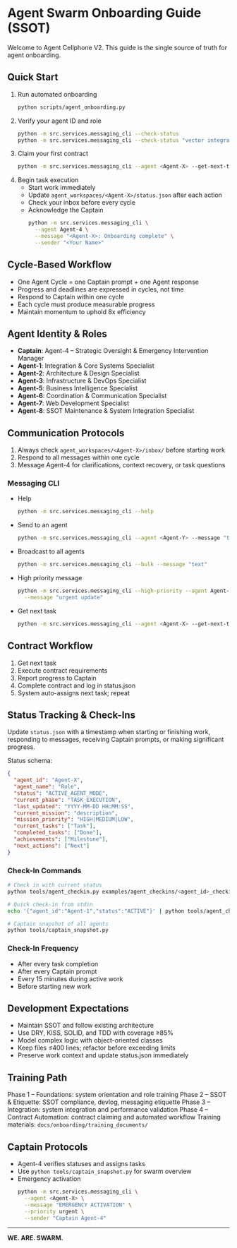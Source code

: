 # Agent Swarm Onboarding Guide (SSOT)

Welcome to Agent Cellphone V2. This guide is the single source of truth for agent
onboarding.

## Quick Start
1. Run automated onboarding
   ```bash
   python scripts/agent_onboarding.py
   ```
2. Verify your agent ID and role
   ```bash
   python -m src.services.messaging_cli --check-status
   python -m src.services.messaging_cli --check-status "vector integration status"
   ```
3. Claim your first contract
   ```bash
   python -m src.services.messaging_cli --agent <Agent-X> --get-next-task
   ```
4. Begin task execution
   - Start work immediately
   - Update `agent_workspaces/<Agent-X>/status.json` after each action
   - Check your inbox before every cycle
   - Acknowledge the Captain
     ```bash
     python -m src.services.messaging_cli \
       --agent Agent-4 \
       --message "<Agent-X>: Onboarding complete" \
       --sender "<Your Name>"
     ```

## Cycle-Based Workflow
- One Agent Cycle = one Captain prompt + one Agent response
- Progress and deadlines are expressed in cycles, not time
- Respond to Captain within one cycle
- Each cycle must produce measurable progress
- Maintain momentum to uphold 8x efficiency

## Agent Identity & Roles
- **Captain**: Agent-4 – Strategic Oversight & Emergency Intervention Manager
- **Agent-1**: Integration & Core Systems Specialist
- **Agent-2**: Architecture & Design Specialist
- **Agent-3**: Infrastructure & DevOps Specialist
- **Agent-5**: Business Intelligence Specialist
- **Agent-6**: Coordination & Communication Specialist
- **Agent-7**: Web Development Specialist
- **Agent-8**: SSOT Maintenance & System Integration Specialist

## Communication Protocols
1. Always check `agent_workspaces/<Agent-X>/inbox/` before starting work
2. Respond to all messages within one cycle
3. Message Agent-4 for clarifications, context recovery, or task questions

### Messaging CLI
- Help
  ```bash
  python -m src.services.messaging_cli --help
  ```
- Send to an agent
  ```bash
  python -m src.services.messaging_cli --agent <Agent-Y> --message "text"
  ```
- Broadcast to all agents
  ```bash
  python -m src.services.messaging_cli --bulk --message "text"
  ```
- High priority message
  ```bash
  python -m src.services.messaging_cli --high-priority --agent Agent-4 \
    --message "urgent update"
  ```
- Get next task
  ```bash
  python -m src.services.messaging_cli --agent <Agent-X> --get-next-task
  ```

## Contract Workflow
1. Get next task
2. Execute contract requirements
3. Report progress to Captain
4. Complete contract and log in status.json
5. System auto-assigns next task; repeat

## Status Tracking & Check-Ins
Update `status.json` with a timestamp when starting or finishing work, responding to
messages, receiving Captain prompts, or making significant progress.

Status schema:
```json
{
  "agent_id": "Agent-X",
  "agent_name": "Role",
  "status": "ACTIVE_AGENT_MODE",
  "current_phase": "TASK_EXECUTION",
  "last_updated": "YYYY-MM-DD HH:MM:SS",
  "current_mission": "description",
  "mission_priority": "HIGH|MEDIUM|LOW",
  "current_tasks": ["Task"],
  "completed_tasks": ["Done"],
  "achievements": ["Milestone"],
  "next_actions": ["Next"]
}
```

### Check-In Commands
```bash
# Check in with current status
python tools/agent_checkin.py examples/agent_checkins/<agent_id>_checkin.json

# Quick check-in from stdin
echo '{"agent_id":"Agent-1","status":"ACTIVE"}' | python tools/agent_checkin.py -

# Captain snapshot of all agents
python tools/captain_snapshot.py
```

### Check-In Frequency
- After every task completion
- After every Captain prompt
- Every 15 minutes during active work
- Before starting new work

## Development Expectations
- Maintain SSOT and follow existing architecture
- Use DRY, KISS, SOLID, and TDD with coverage ≥85%
- Model complex logic with object-oriented classes
- Keep files ≤400 lines; refactor before exceeding limits
- Preserve work context and update status.json immediately

## Training Path
Phase 1 – Foundations: system orientation and role training
Phase 2 – SSOT & Etiquette: SSOT compliance, devlog, messaging etiquette
Phase 3 – Integration: system integration and performance validation
Phase 4 – Contract Automation: contract claiming and automated workflow
Training materials: `docs/onboarding/training_documents/`

## Captain Protocols
- Agent-4 verifies statuses and assigns tasks
- Use `python tools/captain_snapshot.py` for swarm overview
- Emergency activation
  ```bash
  python -m src.services.messaging_cli \
    --agent <Agent-X> \
    --message "EMERGENCY ACTIVATION" \
    --priority urgent \
    --sender "Captain Agent-4"
  ```

---

**WE. ARE. SWARM.**
